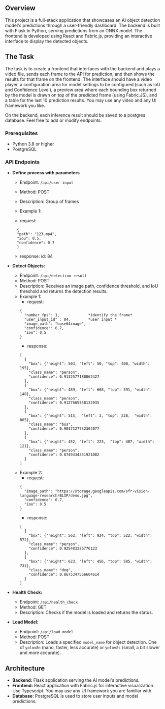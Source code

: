 

## Overview
This project is a full-stack application that showcases an AI object detection model's predictions through a user-friendly dashboard. The backend is built with Flask in Python, serving predictions from an ONNX model. 
The frontend is developed using React and Fabric.js, providing an interactive interface to display the detected objects.

## The Task
The task is to create a frontend that interfaces with the backend and plays a video file, sends each frame to the API for prediction, and then shows the results for that frame on the frontend. The interface should have a video player, 
a configuration area for model settings to be configured (such as IoU and Confidence Level), a preview area where each bounding box returned by the model is drawn on top of the predicted frame (using Fabric.JS), 
and a table for the last 10 prediction results. You may use any video and any UI framework you like. 

On the backend, each inference result should be saved to a postgres database. Feel free to add or modify endpoints.

### Prerequisites

- Python 3.8 or higher
- PostgreSQL

### API Endpoints

- **Define process with parameters**
   - Endpoint: `/api/user-input`
  - Method: POST
  - Description: Group of frames
  - Example 1:
 
  - request:
  ```
    {
    "path": "123.mp4",
    "iou": 0.5,
    "confidence": 0.7
    }
    ```
   - response:
   id: 84

- **Detect Objects:**
  - Endpoint: `/api/detection-result`
  - Method: POST
  - Description: Receives an image path, confidence threshold, and IoU threshold and returns the detection results.
  - Example 1:
    - request:
    ```
    {
      "number_fps": 1,             *identify the frame*
      "user_input_id" : 84,        *user input *
      "image_path": "base64image",
      "confidence": 0.7,
      "iou": 0.5
    }
    ```
    - response:
    ```
    [
      {
        "box": {"height": 503, "left": 50, "top": 400, "width": 195},
        "class_name": "person",
        "confidence": 0.9132577180862427
      },
      {
        "box": {"height": 489, "left": 668, "top": 391, "width": 140},
        "class_name": "person",
        "confidence": 0.9127665758132935
      },
      {
        "box": {"height": 515,  "left": 3, "top": 228,  "width": 805},
        "class_name": "bus",
        "confidence": 0.9017127752304077
      },
      {
        "box": {"height": 452, "left": 223,  "top": 407, "width": 121},
        "class_name": "person",
        "confidence": 0.8749434351921082
      }
    ]
    ```
  - Example 2:
    - request:
    ```
    {
      "image_path": "https://storage.googleapis.com/sfr-vision-language-research/BLIP/demo.jpg",
      "confidence": 0.7,
      "iou": 0.5
    }
    ```
    - response:
    ```
    [
      {
        "box": {"height": 562, "left": 924, "top": 522, "width": 572},
        "class_name": "person",
        "confidence": 0.925483226776123
      },
      {
        "box": {"height": 623, "left": 456, "top": 585, "width": 733},
        "class_name": "dog",
        "confidence": 0.8675347566604614
      }
    ]
    ```
    
- **Health Check:**
  - Endpoint: `/api/health_check`
  - Method: GET
  - Description: Checks if the model is loaded and returns the status.

- **Load Model:**
  - Endpoint: `/api/load_model`
  - Method: POST
  - Description: Loads a specified `model_name` for object detection. One of `yolov8n` (nano, faster, less accurate) or `yolov8s` (small, a bit slower and more accurate). 

## Architecture

- **Backend:** Flask application serving the AI model's predictions.
- **Frontend:** React application with Fabric.js for interactive visualization. Use Typescript. You may use any UI framework you are familiar with.
- **Database:** PostgreSQL is used to store user inputs and model predictions.
